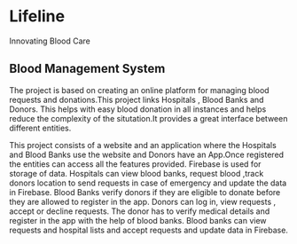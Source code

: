 # Lifeline
Innovating Blood Care
## Blood Management System

The project is based on creating an online platform for managing blood requests and donations.This project links Hospitals , Blood Banks  and Donors. This helps with easy blood donation in all instances and helps reduce the complexity of the situtation.It provides a great interface between different entities.

This project consists of a website and an application where the Hospitals and Blood Banks use the website and Donors have an App.Once registered the  entities can access all the features provided. Firebase is used for storage of data. Hospitals can view blood banks, request blood ,track donors location to send requests in case of emergency and update the data in Firebase. Blood Banks verify donors if they are eligible to donate before they are allowed to register in the app. Donors can log in, view requests , accept or decline requests. The donor has to verify medical details and register in the app with the help of blood banks. Blood banks can view requests and hospital lists and accept requests  and update data in Firebase.
